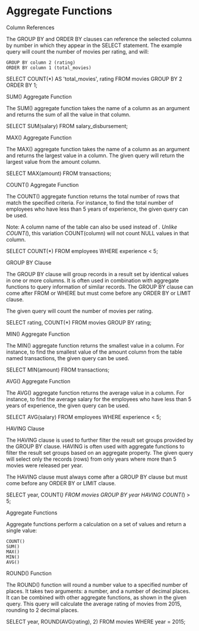 # Aggregate Functions

Column References

The GROUP BY and ORDER BY clauses can reference the selected columns by number in which they appear in the SELECT statement. The example query will count the number of movies per rating, and will:

    GROUP BY column 2 (rating)
    ORDER BY column 1 (total_movies)

SELECT COUNT(*) AS 'total_movies', 
   rating 
FROM movies 
GROUP BY 2 
ORDER BY 1;

SUM() Aggregate Function

The SUM() aggregate function takes the name of a column as an argument and returns the sum of all the value in that column.

SELECT SUM(salary)
FROM salary_disbursement;

MAX() Aggregate Function

The MAX() aggregate function takes the name of a column as an argument and returns the largest value in a column. The given query will return the largest value from the amount column.

SELECT MAX(amount) 
FROM transactions;

COUNT() Aggregate Function

The COUNT() aggregate function returns the total number of rows that match the specified criteria. For instance, to find the total number of employees who have less than 5 years of experience, the given query can be used.

Note: A column name of the table can also be used instead of *. Unlike COUNT(*), this variation COUNT(column) will not count NULL values in that column.

SELECT COUNT(*)
FROM employees
WHERE experience < 5;

GROUP BY Clause

The GROUP BY clause will group records in a result set by identical values in one or more columns. It is often used in combination with aggregate functions to query information of similar records. The GROUP BY clause can come after FROM or WHERE but must come before any ORDER BY or LIMIT clause.

The given query will count the number of movies per rating.

SELECT rating, 
   COUNT(*) 
FROM movies 
GROUP BY rating;

MIN() Aggregate Function

The MIN() aggregate function returns the smallest value in a column. For instance, to find the smallest value of the amount column from the table named transactions, the given query can be used.

SELECT MIN(amount) 
FROM transactions;

AVG() Aggregate Function

The AVG() aggregate function returns the average value in a column. For instance, to find the average salary for the employees who have less than 5 years of experience, the given query can be used.

SELECT AVG(salary)
FROM employees
WHERE experience < 5;

HAVING Clause

The HAVING clause is used to further filter the result set groups provided by the GROUP BY clause. HAVING is often used with aggregate functions to filter the result set groups based on an aggregate property. The given query will select only the records (rows) from only years where more than 5 movies were released per year.

The HAVING clause must always come after a GROUP BY clause but must come before any ORDER BY or LIMIT clause.

SELECT year, 
   COUNT(*) 
FROM movies 
GROUP BY year
HAVING COUNT(*) > 5;

Aggregate Functions

Aggregate functions perform a calculation on a set of values and return a single value:

    COUNT()
    SUM()
    MAX()
    MIN()
    AVG()

ROUND() Function

The ROUND() function will round a number value to a specified number of places. It takes two arguments: a number, and a number of decimal places. It can be combined with other aggregate functions, as shown in the given query. This query will calculate the average rating of movies from 2015, rounding to 2 decimal places.

SELECT year, 
   ROUND(AVG(rating), 2) 
FROM movies 
WHERE year = 2015;
